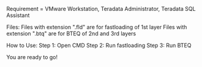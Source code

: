Requirement = VMware Workstation, Teradata Administrator, Teradata SQL Assistant

Files:
    Files with extension ".fld" are for fastloading of 1st layer
    Files with extension ".btq" are for BTEQ of 2nd and 3rd layers

How to Use:
  Step 1: Open CMD
  Step 2: Run fastloading
  Step 3: Run BTEQ

You are ready to go!
